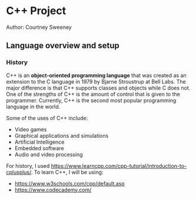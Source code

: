 # C++ Project

Author: Courtney Sweeney

## Language overview and setup

### History
C++ is an **object-oriented programming language** that was created as an extension to the C language in 1979 by Bjarne Stroustrup at Bell Labs. The major difference is that C++ supports classes and objects while C does not. One of the strengths of C++ is the amount of control that is given to the programmer. Currently, C++ is the second most popular programming language in the world. 

Some of the uses of C++ include: 
  - Video games
  - Graphical applications and simulations
  - Artificial Intelligence 
  - Embedded software 
  - Audio and video processing

For history, I used https://www.learncpp.com/cpp-tutorial/introduction-to-cplusplus/.
To learn C++, I will be using:
  - https://www.w3schools.com/cpp/default.asp 
  - https://www.codecademy.com/ 





